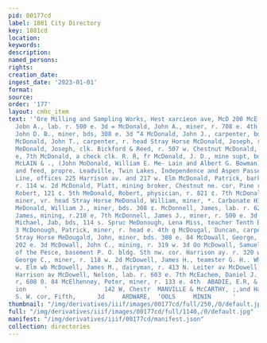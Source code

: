 ```yaml
---
pid: 00177cd
label: 1881 City Directory
key: 1881cd
location: 
keywords: 
description: 
named_persons: 
rights: 
creation_date: 
ingest_date: '2023-01-01'
format: 
source: 
order: '177'
layout: cmhc_item
text: '‘Ore Milling and Sampling Works, Hest xarcieon ave, McD 200 McE  ; MeDonald,
  Jobn A., lab. r. 500 e. 3d = McDonald, John A., miner, r. 708 e. 4th - McDonald,
  John D. B., miner, bds, 308 e. 3d “4 McDonald, John J., carpenter, bds. 308 . 3d
  McDonald, John T., carpenter, r. head Stray Horse McDonald, Joseph, r, 210 w. 5th
  MeDonald, Joseph, clk. Bickford & Reed, r. 507 w. Chestnut McDonald, J., r. 210
  e, 7th McDonald, a check clk. R. R, fr McDonald, J. D., mine supt, bds. = McDONALD,
  McLAIN & ., (John MoDonald, William E. Me- Lain and Albert G. Bowman) hay, grain
  and feed, propre. Leadville, Twin Lakes, Independence and Aspen Passenger and Express
  Line, offices 225 Harrison av. and 217 w. Elm McDonald, Patrick, barkpr P, Toohey,
  r. 114 w. 2d McDonald, Platt, mining broker, Chestnut ne. cor, Pine r, same McDonald,
  Robert, 121 ¢. 5th MeDonald, Robert, physician, r. 821 ¢. 7th McDonald, Valentine,
  miner, vr. head Stray Horse MeDonald, William, miner, *. Carbonate Hill nr. reservoir
  MeDonald, William J., miner, bds. 308 ¢. McDonnell, James, lab. r. 625 c. 9th McDonnell,
  James, mining, r.210 e, 7th McDonnell, James J., miner, r. 500 e. 3d i McDonough,
  Michael, Jab, bds, 114 s. Spruc MeDonough, Lena Miss, teacher Tenth Ber er School
  3 McDonough, Patrick, miner, r. head e. 4th g McDougal, Duncan, carpenter, r. head
  Stray Horse MeDougald, John, miner, bds. 308 e. 84 McDowall, George, barkpr, bds.
  202 e. 3d McDowall, John C., mining, r. 319 w. 3d Oo McDowall, Samuel, "Justice
  of the Pesce, basement P. O. bldg. Sth nw. cor. Harrison ay. r. 320 w. 34 a McDowell,
  George C., miner, r. 118 w. 2d McDowell, James H., teamster G. H.. Whitney, r. 712
  w. Elm wb McDowell, James M., dairyman, r. 413 N. Leiter av McDowell, J., r. 427
  Harrison av McDowell, Nelson, lab. r. 603 e. 7th McEachem, Daniel J., carpenter,
  r, 608 0. 84 McElhenney, Peter, miner, r. 133 e. 4th  ABADIE, E.R, & G0,,"csratien
  ion     ’                142 W, Chestr  MANVILLE & McCARTHY, ;,and Harrison ave.,
  S. W. cor, Fifth,      3d     ARDWARE,  ‘OOLS     MININ      '
thumbnail: "/img/derivatives/iiif/images/00177cd/full/250,/0/default.jpg"
full: "/img/derivatives/iiif/images/00177cd/full/1140,/0/default.jpg"
manifest: "/img/derivatives/iiif/00177cd/manifest.json"
collection: directories
---
```

